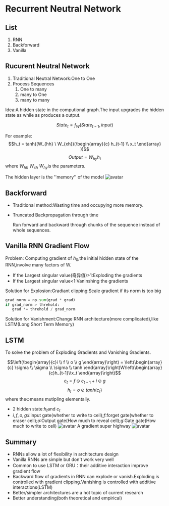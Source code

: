 # Recurrent Neutral Network

## List
1. RNN
2. Backforward
3. Vanilla

## Rucurent Neutral Network
1. Traditional Neutral Network:One to One
2. Process Sequences
   1. One to many
   2. many to One
   3. many to many

Idea:A hidden state in the computional graph.The input upgrades the hidden state as while as produces a output.

$$State_t = f_W(State_{t-1},input)$$

For example:
$$h_t = tanh((W_{hh} \ W_{xh})(\begin{array}{c}
   h_{t-1} \\ x_t
\end{array} ))$$$$Output = W_{hy}h_t$$
where $W_{hh}$ $W_{xh}$ $W_{hy}$is the parameters.

The hidden layer is the ''memory'' of the model
![avatar](./L10_Pic1.png)

## Backforward

- Traditional method:Wasting time and occupying more memory.
- Truncated Backpropagation through time
    
    Run forward and backward through chunks of the sequence instead of whole sequences.

## Vanilla RNN Gradient Flow
Problem: Computing gradient of $h_0$,the initial hidden state of the RNN,involve many factors of W.

- If the Largest singular value(奇异值)>1:Exploding the gradients
- If the Largest singular value<1:Vaninshing the gradients

Solution for Explosion:Gradiant clipping:Scale gradient if its norm is too big
```python
grad_norm = np.sum(grad * grad)
if grad_norm > threhold:
   grad *= threhold / grad_norm
```

Solution for Vanishment:Change RNN architecture(more complicated),like LSTM(Long Short Term Memory)

## LSTM
To solve the problem of Exploding Gradients and Vanishing Gradients.

$$\left(\begin{array}{c}i \\ f \\ o \\ g \end{array}\right) = \left(\begin{array}{c} \sigma \\ \sigma \\ \sigma \\ tanh \end{array}\right)W\left(\begin{array}{c}h_{t-1}\\x_t \end{array}\right)$$
$$c_t = f\odot c_{t-1}+i\odot g$$$$h_t = o \odot tanh(c_t)$$
where the$\odot$means mutipling elementally.
- 2 hidden state:$h_t$and $c_t$
- $i,f,o,g$:$i$:input gate(whether to write to cell);$f$:forget gate(whether to eraser cell);$o$:Output gate(How much to reveal cell);$g$:Gate gate(How much to write to cell)
![avatar](./L10_Pic2.png)
A gradient super highway
![avatar](./L10_Pic3.png)

## Summary
- RNNs allow a lot of flexibility in architecture design
- Vanilla RNNs are simple but don't work very well
- Common to use LSTM or GRU：their additive interaction improve gradient flow
- Backward flow of gradients in RNN can explode or vanish.Exploding is controlled with gradient clipping.Vanishing is controlled with additive interactions(LSTM)
- Better/simpler architectures are a hot topic of current research
- Better understanding(both theoretical and empirical)



